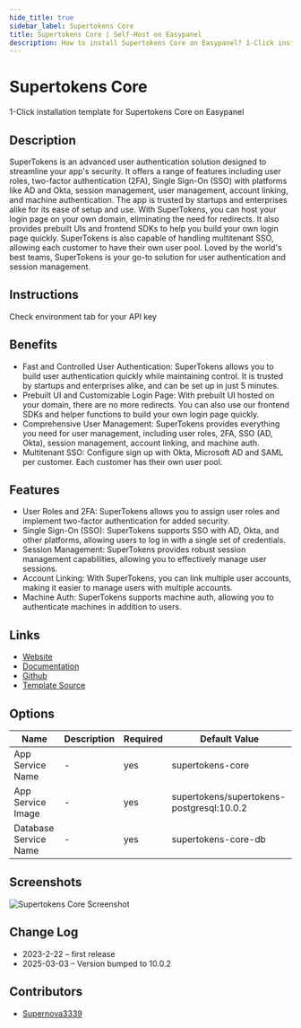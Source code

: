 ```yaml
---
hide_title: true
sidebar_label: Supertokens Core
title: Supertokens Core | Self-Host on Easypanel
description: How to install Supertokens Core on Easypanel? 1-Click installation template for Supertokens Core on Easypanel
---
```


<!-- generated -->

# Supertokens Core

1-Click installation template for Supertokens Core on Easypanel

## Description

SuperTokens is an advanced user authentication solution designed to streamline your app&#39;s security. It offers a range of features including user roles, two-factor authentication (2FA), Single Sign-On (SSO) with platforms like AD and Okta, session management, user management, account linking, and machine authentication. The app is trusted by startups and enterprises alike for its ease of setup and use. With SuperTokens, you can host your login page on your own domain, eliminating the need for redirects. It also provides prebuilt UIs and frontend SDKs to help you build your own login page quickly. SuperTokens is also capable of handling multitenant SSO, allowing each customer to have their own user pool. Loved by the world&#39;s best teams, SuperTokens is your go-to solution for user authentication and session management.

## Instructions

Check environment tab for your API key

## Benefits

- Fast and Controlled User Authentication: SuperTokens allows you to build user authentication quickly while maintaining control. It is trusted by startups and enterprises alike, and can be set up in just 5 minutes.
- Prebuilt UI and Customizable Login Page: With prebuilt UI hosted on your domain, there are no more redirects. You can also use our frontend SDKs and helper functions to build your own login page quickly.
- Comprehensive User Management: SuperTokens provides everything you need for user management, including user roles, 2FA, SSO (AD, Okta), session management, account linking, and machine auth.
- Multitenant SSO: Configure sign up with Okta, Microsoft AD and SAML per customer. Each customer has their own user pool.

## Features

- User Roles and 2FA: SuperTokens allows you to assign user roles and implement two-factor authentication for added security.
- Single Sign-On (SSO): SuperTokens supports SSO with AD, Okta, and other platforms, allowing users to log in with a single set of credentials.
- Session Management: SuperTokens provides robust session management capabilities, allowing you to effectively manage user sessions.
- Account Linking: With SuperTokens, you can link multiple user accounts, making it easier to manage users with multiple accounts.
- Machine Auth: SuperTokens supports machine auth, allowing you to authenticate machines in addition to users.

## Links

- [Website](https://supertokens.com/)
- [Documentation](https://supertokens.com/docs)
- [Github](https://github.com/supertokens)
- [Template Source](https://github.com/easypanel-io/templates/tree/main/templates/supertokens-core)

## Options

Name | Description | Required | Default Value
-|-|-|-
App Service Name | - | yes | supertokens-core
App Service Image | - | yes | supertokens/supertokens-postgresql:10.0.2
Database Service Name | - | yes | supertokens-core-db

## Screenshots

![Supertokens Core Screenshot](./assets/screenshot.png)

## Change Log

- 2023-2-22 – first release
- 2025-03-03 – Version bumped to 10.0.2

## Contributors

- [Supernova3339](https://github.com/Supernova3339)
